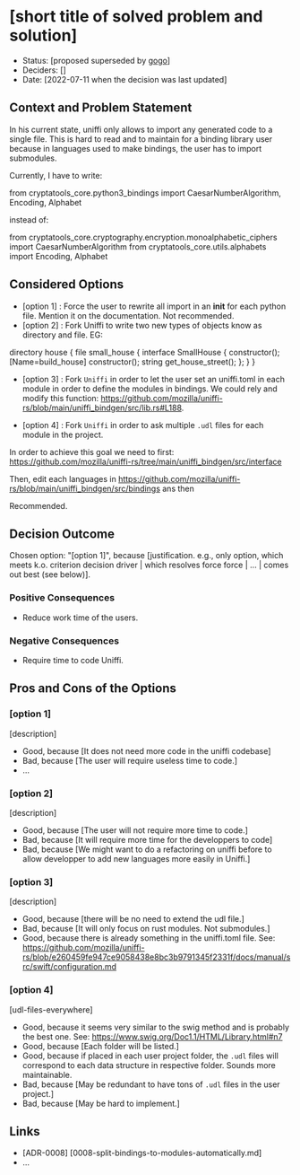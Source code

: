 # [short title of solved problem and solution]

* Status: [proposed superseded by [gogo](0008-split-bindings-to-modules-automatically.md)]
* Deciders: []
* Date: [2022-07-11 when the decision was last updated]

## Context and Problem Statement

In his current state, uniffi only allows to import any generated code to a single file. This is hard to read and to maintain for a binding library user because in languages used to make bindings, the user has to import submodules.

Currently, I have to write:

from cryptatools_core.python3_bindings import CaesarNumberAlgorithm, Encoding, Alphabet

instead of:

from cryptatools_core.cryptography.encryption.monoalphabetic_ciphers import CaesarNumberAlgorithm
from cryptatools_core.utils.alphabets import Encoding, Alphabet

## Considered Options

* [option 1] : Force the user to rewrite all import in an __init__ for each python file. Mention it on the documentation. Not recommended.
* [option 2] : Fork Uniffi to write two new types of objects know as directory and file. EG:

directory house {
    file small_house {
        interface SmallHouse {
            constructor();
            [Name=build_house]
            constructor();
            string get_house_street();
        };
    }
}

* [option 3] : Fork `Uniffi` in order to let the user set an uniffi.toml in each module in order to define the modules in bindings. We could rely and modify this function: https://github.com/mozilla/uniffi-rs/blob/main/uniffi_bindgen/src/lib.rs#L188.

* [option 4] : Fork `Uniffi` in order to ask multiple `.udl` files for each module in the project.

In order to achieve this goal we need to first: https://github.com/mozilla/uniffi-rs/tree/main/uniffi_bindgen/src/interface

Then, edit each languages in https://github.com/mozilla/uniffi-rs/blob/main/uniffi_bindgen/src/bindings ans then 

 Recommended.

## Decision Outcome

Chosen option: "[option 1]", because [justification. e.g., only option, which meets k.o. criterion decision driver | which resolves force force | … | comes out best (see below)].

### Positive Consequences <!-- optional -->

* Reduce work time of the users.

### Negative Consequences <!-- optional -->

* Require time to code Uniffi.

## Pros and Cons of the Options <!-- optional -->

### [option 1]

[description] <!-- optional -->

* Good, because [It does not need more code in the uniffi codebase]
* Bad, because [The user will require useless time to code.]
* … <!-- numbers of pros and cons can vary -->

### [option 2]

[description] <!-- optional -->

* Good, because [The user will not require more time to code.]
* Bad, because [It will require more time for the developpers to code]
* Bad, because [We might want to do a refactoring on uniffi before to allow developper to add new languages more easily in Uniffi.]
<!-- numbers of pros and cons can vary -->

### [option 3]

[description] <!-- optional -->

* Good, because [there will be no need to extend the udl file.]
* Bad, because [It will only focus on rust modules. Not submodules.]
* Good, because there is already something in the uniffi.toml file. See: https://github.com/mozilla/uniffi-rs/blob/e260459fe947ce9058438e8bc3b9791345f2331f/docs/manual/src/swift/configuration.md

### [option 4]

[udl-files-everywhere] <!-- optional -->

* Good, because it seems very similar to the swig method and is probably the best one. See: https://www.swig.org/Doc1.1/HTML/Library.html#n7
* Good, because [Each folder will be listed.]
* Good, because if placed in each user project folder, the `.udl` files will correspond to each data structure in respective folder. Sounds more maintainable.
* Bad, because [May be redundant to have tons of `.udl` files in the user project.]
* Bad, because [May be hard to implement.]

<!-- numbers of pros and cons can vary -->


## Links <!-- optional -->

* [ADR-0008] [0008-split-bindings-to-modules-automatically.md] <!-- example: Refined by [ADR-0005](0005-example.md) -->
* … <!-- numbers of links can vary -->